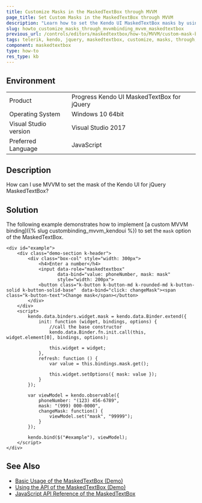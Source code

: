 ```yaml
---
title: Customize Masks in the MaskedTextBox through MVVM
page_title: Set Custom Masks in the MaskedTextBox through MVVM
description: "Learn how to set the Kendo UI MaskedTextBox masks by using a custom MVVM binding."
slug: howto_customize_masks_through_mvvmbinding_mvvm_maskedtextbox
previous_url: /controls/editors/maskedtextbox/how-to/MVVM/custom-mask-binding
tags: telerik, kendo, jquery, maskedtextbox, customize, masks, through, mvvm, binding
component: maskedtextbox
type: how-to
res_type: kb
---
```


## Environment

<table>
 <tr>
  <td>Product</td>
  <td>Progress Kendo UI MaskedTextBox for jQuery</td>
 </tr>
 <tr>
  <td>Operating System</td>
  <td>Windows 10 64bit</td>
 </tr>
 <tr>
  <td>Visual Studio version</td>
  <td>Visual Studio 2017</td>
 </tr>
 <tr>
  <td>Preferred Language</td>
  <td>JavaScript</td>
 </tr>
</table>

## Description

How can I use MVVM to set the mask of the Kendo UI for jQuery MaskedTextBox?

## Solution

The following example demonstrates how to implement [a custom MVVM binding]({% slug custombinding_mvvm_kendoui %}) to set the `mask` option of the MaskedTextBox.

```dojo
<div id="example">
    <div class="demo-section k-header">
        <div class="box-col" style="width: 300px">
            <h4>Enter a number</h4>
            <input data-role="maskedtextbox"
                   data-bind="value: phoneNumber, mask: mask"
                   style="width: 200px">
            <button class="k-button k-button-md k-rounded-md k-button-solid k-button-solid-base"  data-bind="click: changeMask"><span class="k-button-text">Change mask</span></button>
        </div>
    </div>
    <script>
        kendo.data.binders.widget.mask = kendo.data.Binder.extend({
            init: function (widget, bindings, options) {
                //call the base constructor
                kendo.data.Binder.fn.init.call(this, widget.element[0], bindings, options);

                this.widget = widget;
            },
            refresh: function () {
                var value = this.bindings.mask.get();

                this.widget.setOptions({ mask: value });
            }
        });

        var viewModel = kendo.observable({
            phoneNumber: "(123) 456-6789",
            mask: "(999) 000-0000",
            changeMask: function() {
                viewModel.set("mask", "99999");
            }
        });

        kendo.bind($("#example"), viewModel);
    </script>
</div>
```

## See Also

* [Basic Usage of the MaskedTextBox (Demo)](https://demos.telerik.com/kendo-ui/maskedtextbox/index)
* [Using the API of the MaskedTextBox (Demo)](https://demos.telerik.com/kendo-ui/maskedtextbox/api)
* [JavaScript API Reference of the MaskedTextBox](/api/javascript/ui/maskedtextbox)
